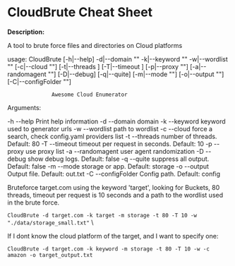 # CloudBrute Cheat Sheet

**Description:**

A tool to brute force files and directories on Cloud platforms

usage: CloudBrute [-h|--help] -d|--domain "<value>" -k|--keyword "<value>"
                  -w|--wordlist "<value>" [-c|--cloud "<value>"] [-t|--threads
                  <integer>] [-T|--timeout <integer>] [-p|--proxy "<value>"]
                  [-a|--randomagent "<value>"] [-D|--debug] [-q|--quite]
                  [-m|--mode "<value>"] [-o|--output "<value>"]
                  [-C|--configFolder "<value>"]

                  Awesome Cloud Enumerator

Arguments:

  -h  --help          Print help information
  -d  --domain        domain
  -k  --keyword       keyword used to generator urls
  -w  --wordlist      path to wordlist
  -c  --cloud         force a search, check config.yaml providers list
  -t  --threads       number of threads. Default: 80
  -T  --timeout       timeout per request in seconds. Default: 10
  -p  --proxy         use proxy list
  -a  --randomagent   user agent randomization
  -D  --debug         show debug logs. Default: false
  -q  --quite         suppress all output. Default: false
  -m  --mode          storage or app. Default: storage
  -o  --output        Output file. Default: out.txt
  -C  --configFolder  Config path. Default: config
  
Bruteforce target.com using the keyword 'target', looking for Buckets, 80 threads, timeout per request is 10 seconds and a path to the wordlist used in the brute force.
  
  ```CloudBrute -d target.com -k target -m storage -t 80 -T 10 -w "./data/storage_small.txt"``` \
  
  If I dont know the cloud platform of the target, and I want to specify one:
  
  `CloudBrute -d target.com -k keyword -m storage -t 80 -T 10 -w -c amazon -o target_output.txt`

